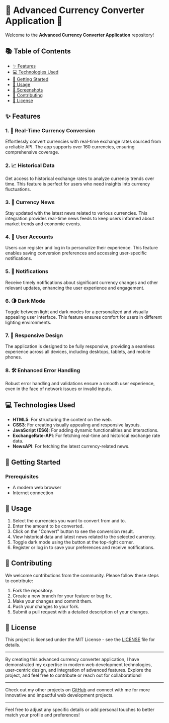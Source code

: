 
# 🌟 Advanced Currency Converter Application 🌟

Welcome to the **Advanced Currency Converter Application** repository! 

## 📚 Table of Contents
- [✨ Features](#-features)
- [💻 Technologies Used](#-technologies-used)
- [🚀 Getting Started](#-getting-started)
- [📖 Usage](#-usage)
- [📸 Screenshots](#-screenshots)
- [🤝 Contributing](#-contributing)
- [📜 License](#-license)

## ✨ Features

### 1. 💱 Real-Time Currency Conversion
Effortlessly convert currencies with real-time exchange rates sourced from a reliable API. The app supports over 160 currencies, ensuring comprehensive coverage.

### 2. 📈 Historical Data
Get access to historical exchange rates to analyze currency trends over time. This feature is perfect for users who need insights into currency fluctuations.

### 3. 📰 Currency News
Stay updated with the latest news related to various currencies. This integration provides real-time news feeds to keep users informed about market trends and economic events.

### 4. 👤 User Accounts
Users can register and log in to personalize their experience. This feature enables saving conversion preferences and accessing user-specific notifications.

### 5. 🔔 Notifications
Receive timely notifications about significant currency changes and other relevant updates, enhancing the user experience and engagement.

### 6. 🌗 Dark Mode
Toggle between light and dark modes for a personalized and visually appealing user interface. This feature ensures comfort for users in different lighting environments.

### 7. 📱 Responsive Design
The application is designed to be fully responsive, providing a seamless experience across all devices, including desktops, tablets, and mobile phones.

### 8. 🛠️ Enhanced Error Handling
Robust error handling and validations ensure a smooth user experience, even in the face of network issues or invalid inputs.

## 💻 Technologies Used

- **HTML5**: For structuring the content on the web.
- **CSS3**: For creating visually appealing and responsive layouts.
- **JavaScript (ES6)**: For adding dynamic functionalities and interactions.
- **ExchangeRate-API**: For fetching real-time and historical exchange rate data.
- **NewsAPI**: For fetching the latest currency-related news.

## 🚀 Getting Started

### Prerequisites
- A modern web browser
- Internet connection



## 📖 Usage

1. Select the currencies you want to convert from and to.
2. Enter the amount to be converted.
3. Click on the "Convert" button to see the conversion result.
4. View historical data and latest news related to the selected currency.
5. Toggle dark mode using the button at the top-right corner.
6. Register or log in to save your preferences and receive notifications.

## 🤝 Contributing

We welcome contributions from the community. Please follow these steps to contribute:

1. Fork the repository.
2. Create a new branch for your feature or bug fix.
3. Make your changes and commit them.
4. Push your changes to your fork.
5. Submit a pull request with a detailed description of your changes.

## 📜 License

This project is licensed under the MIT License - see the [LICENSE](LICENSE) file for details.

---

By creating this advanced currency converter application, I have demonstrated my expertise in modern web development technologies, user-centric design, and integration of advanced features. Explore the project, and feel free to contribute or reach out for collaborations!

---

Check out my other projects on [GitHub](https://github.com/LAXMIKANT565) and connect with me for more innovative and impactful web development projects.

---

Feel free to adjust any specific details or add personal touches to better match your profile and preferences!
